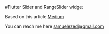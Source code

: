 #Flutter Slider and RangeSlider widget

Based on this article [Medium](https://medium.com/flutter/whats-new-with-the-slider-widget-ce48a22611a3)

You can reach me here samuelezedi@gmail.com